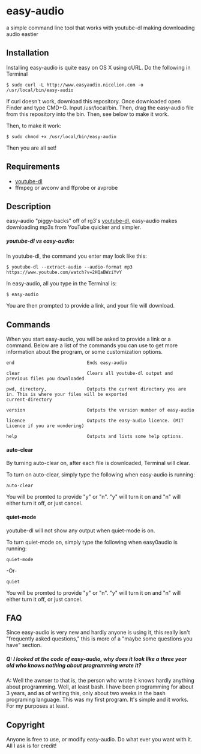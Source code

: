 # easy-audio
a simple command line tool that works with youtube-dl making downloading audio eastier

##  Installation

Installing easy-audio is quite easy on OS X using cURL. Do the following in Terminal

    $ sudo curl -L http://www.easyaudio.nicelion.com -o /usr/local/bin/easy-audio

If curl doesn't work, download this repository. Once downloaded open Finder and type CMD+G. Input /usr/local/bin. Then, drag the easy-audio file from this repository into the bin. Then, see below to make it work.

Then, to make it work: 

    $ sudo chmod +x /usr/local/bin/easy-audio

Then you are all set! 

## Requirements

* [youtube-dl](https://github.com/rg3/youtube-dl)
* ffmpeg or avconv and ffprobe or avprobe

## Description

easy-audio "piggy-backs" off of rg3's [youtube-dl.](https://github.com/rg3/youtube-dl) easy-audio makes downloading mp3s from YouTube quicker and simpler.

##### youtube-dl vs easy-audio:

In youtube-dl, the command you enter may look like this:
  
    $ youtube-dl --extract-audio --audio-format mp3 https://www.youtube.com/watch?v=2HQaBWziYvY

In easy-audio, all you type in the Terminal is:
  
    $ easy-audio
  
You are then prompted to provide a link, and your file will download.

## Commands

When you start easy-audio, you will be asked to provide a link or a command. Below are a list of the commands you can use to get more information about the program, or some customization options.

    end                           Ends easy-audio
    
    clear                         Clears all youtube-dl output and previous files you downloaded
   
    pwd, directory,               Outputs the current directory you are in. This is where your files will be exported
    current-directory
    
    version                       Outputs the version number of easy-audio
    
    licence                       Outputs the easy-audio licence. (MIT Licence if you are wondering)
    
    help                          Outputs and lists some help options.
    
  
#### auto-clear

By turning auto-clear on, after each file is downloaded, Terminal will clear. 

To turn on auto-clear, simply type the following when easy-audio is running:

    auto-clear

You will be promted to provide "y" or "n". "y" will turn it on and "n" will either turn it off, or just cancel.

#### quiet-mode

youtube-dl will not show any output when quiet-mode is on. 

To turn quiet-mode on, simply type the following when easy0audio is running:

    quiet-mode
  
  -Or-
  
    quiet
  
  You will be promted to provide "y" or "n". "y" will turn it on and "n" will either turn it off, or just cancel.

## FAQ

Since easy-audio is very new and hardly anyone is using it, this really isn't "frequently asked questions," this is more of a "maybe some questions you have" section.

##### Q: I looked at the code of easy-audio, why does it look like a three year old who knows nothing about programming wrote it?
A: Well the awnser to that is, the person who wrote it knows hardly anything about programming. Well, at least bash. I have been programming for about 3 years, and as of writing this, only about two weeks in the bash programing language. This was my first program. It's simple and it works. For my purposes at least.


  
## Copyright

Anyone is free to use, or modify easy-audio. Do what ever you want with it. All I ask is for credit!
